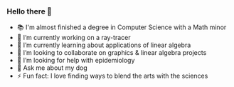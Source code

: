 ### Hello there 👋

<!--
**Colin-Orian/Colin-Orian** is a ✨ _special_ ✨ repository because its `README.md` (this file) appears on your GitHub profile.
-->
- 📚 I'm almost finished a degree in Computer Science with a Math minor
- 🔭 I’m currently working on a ray-tracer
- 🌱 I’m currently learning about applications of linear algebra 
- 👯 I’m looking to collaborate on graphics & linear algebra projects
- 🤔 I’m looking for help with epidemiology
- 💬 Ask me about my dog 
- ⚡ Fun fact: I love finding ways to blend the arts with the sciences

